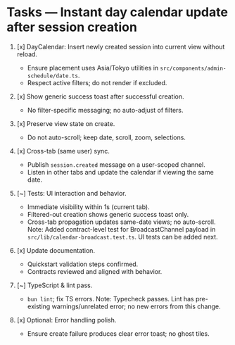 # Tasks — Instant day calendar update after session creation

1. [x] DayCalendar: Insert newly created session into current view without reload.
   - Ensure placement uses Asia/Tokyo utilities in `src/components/admin-schedule/date.ts`.
   - Respect active filters; do not render if excluded.

2. [x] Show generic success toast after successful creation.
   - No filter-specific messaging; no auto-adjust of filters.

3. [x] Preserve view state on create.
   - Do not auto-scroll; keep date, scroll, zoom, selections.

4. [x] Cross-tab (same user) sync.
   - Publish `session.created` message on a user-scoped channel.
   - Listen in other tabs and update the calendar if viewing the same date.

5. [~] Tests: UI interaction and behavior.
   - Immediate visibility within 1s (current tab).
   - Filtered-out creation shows generic success toast only.
   - Cross-tab propagation updates same-date views; no auto-scroll.
     Note: Added contract-level test for BroadcastChannel payload in `src/lib/calendar-broadcast.test.ts`. UI tests can be added next.

6. [x] Update documentation.
   - Quickstart validation steps confirmed.
   - Contracts reviewed and aligned with behavior.

7. [~] TypeScript & lint pass.
   - `bun lint`; fix TS errors.
     Note: Typecheck passes. Lint has pre-existing warnings/unrelated error; no new errors from this change.

8. [x] Optional: Error handling polish.
   - Ensure create failure produces clear error toast; no ghost tiles.
